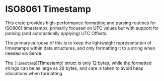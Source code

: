 ISO8061 Timestamp
=================

This crate provides high-performance formatting and parsing routines for ISO8061 timestamps, primarily focused on UTC values but with support for parsing (and automatically applying) UTC Offsets.

The primary purpose of this is to keep the lightweight representation of timestamps within data structures, and only formatting it to a string when needed via Serde.

The (`Timestamp`)[Timestamp] struct is only 12 bytes, while the formatted strings can be as large as 29 bytes, and care is taken to avoid heap allocations when formatting.
